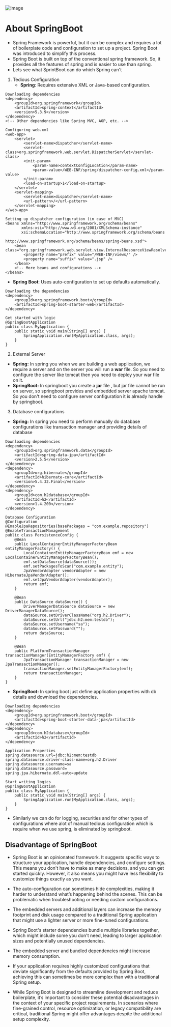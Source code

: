   <img align="center" alt="image"  src="https://github.com/user-attachments/assets/7ee7156e-8164-4fcd-a35b-4b4674efb43d"/>


# About SpringBoot
- Spring Framework is powerful, but it can be complex and requires a lot of boilerplate code and configuration to set up a project. Spring Boot was introduced to simplify this process.
- Spring Boot is built on top of the conventional spring framework. So, it provides all the features of spring and is easier to use than spring.
- Lets see what SprintBoot can do which Spring can't

1. Tedious Configuration
   - **Spring**: Requires extensive XML or Java-based configuration.

```
Downloading dependencies
<dependency>
    <groupId>org.springframework</groupId>
    <artifactId>spring-context</artifactId>
    <version>5.3.9</version>
</dependency>
<!-- Other dependencies like Spring MVC, AOP, etc. -->

Configuring web.xml
<web-app>
    <servlet>
        <servlet-name>dispatcher</servlet-name>
        <servlet-class>org.springframework.web.servlet.DispatcherServlet</servlet-class>
        <init-param>
            <param-name>contextConfigLocation</param-name>
            <param-value>/WEB-INF/spring/dispatcher-config.xml</param-value>
        </init-param>
        <load-on-startup>1</load-on-startup>
    </servlet>
    <servlet-mapping>
        <servlet-name>dispatcher</servlet-name>
        <url-pattern>/</url-pattern>
    </servlet-mapping>
</web-app>

Setting up dispatcher configuration (in case of MVC)
<beans xmlns="http://www.springframework.org/schema/beans"
       xmlns:xsi="http://www.w3.org/2001/XMLSchema-instance"
       xsi:schemaLocation="http://www.springframework.org/schema/beans
                           http://www.springframework.org/schema/beans/spring-beans.xsd">
    <bean class="org.springframework.web.servlet.view.InternalResourceViewResolver">
        <property name="prefix" value="/WEB-INF/views/" />
        <property name="suffix" value=".jsp" />
    </bean>
    <!-- More beans and configurations -->
</beans>
```

   - **Spring Boot**: Uses auto-configuration to set up defaults automatically.

```
Downloading the dependencies
<dependency>
    <groupId>org.springframework.boot</groupId>
    <artifactId>spring-boot-starter-web</artifactId>
</dependency>

Get started with logic
@SpringBootApplication
public class MyApplication {
    public static void main(String[] args) {
        SpringApplication.run(MyApplication.class, args);
    }
}
```


2. External Server
  - **Spring:** In spring you when we are building a web application, we require a server and on the server you will run a **war** file. So you need to configure the server like tomcat then you need to deploy your war file on it.
  - **SpringBoot:** In springboot you create a **jar** file , but jar file cannot be run on server, so springboot provides and embedded server apache tomcat. So you don't need to configure server configuration it is already handle by springboot.

3. Database configurations
  - **Spring:** In spring you need to perform manually do database configurations like transaction manager and providing details of database

```
Downloading dependencies
<dependency>
    <groupId>org.springframework.data</groupId>
    <artifactId>spring-data-jpa</artifactId>
    <version>2.5.5</version>
</dependency>
<dependency>
    <groupId>org.hibernate</groupId>
    <artifactId>hibernate-core</artifactId>
    <version>5.4.32.Final</version>
</dependency>
<dependency>
    <groupId>com.h2database</groupId>
    <artifactId>h2</artifactId>
    <version>1.4.200</version>
</dependency>

Database Configuration
@Configuration
@EnableJpaRepositories(basePackages = "com.example.repository")
@EnableTransactionManagement
public class PersistenceConfig {
    @Bean
    public LocalContainerEntityManagerFactoryBean entityManagerFactory() {
        LocalContainerEntityManagerFactoryBean emf = new LocalContainerEntityManagerFactoryBean();
        emf.setDataSource(dataSource());
        emf.setPackagesToScan("com.example.entity");
        JpaVendorAdapter vendorAdapter = new HibernateJpaVendorAdapter();
        emf.setJpaVendorAdapter(vendorAdapter);
        return emf;
    }

    @Bean
    public DataSource dataSource() {
        DriverManagerDataSource dataSource = new DriverManagerDataSource();
        dataSource.setDriverClassName("org.h2.Driver");
        dataSource.setUrl("jdbc:h2:mem:testdb");
        dataSource.setUsername("sa");
        dataSource.setPassword("");
        return dataSource;
    }

    @Bean
    public PlatformTransactionManager transactionManager(EntityManagerFactory emf) {
        JpaTransactionManager transactionManager = new JpaTransactionManager();
        transactionManager.setEntityManagerFactory(emf);
        return transactionManager;
    }
}
```

  - **SpringBoot:** In spring boot just define application properties with db details and download the dependencies.

```
Downloading dependencies
<dependency>
    <groupId>org.springframework.boot</groupId>
    <artifactId>spring-boot-starter-data-jpa</artifactId>
</dependency>
<dependency>
    <groupId>com.h2database</groupId>
    <artifactId>h2</artifactId>
</dependency>

Application Properties
spring.datasource.url=jdbc:h2:mem:testdb
spring.datasource.driver-class-name=org.h2.Driver
spring.datasource.username=sa
spring.datasource.password=
spring.jpa.hibernate.ddl-auto=update

Start writing logics
@SpringBootApplication
public class MyApplication {
    public static void main(String[] args) {
        SpringApplication.run(MyApplication.class, args);
    }
}
```

- Similarly we can do for logging, securities and for other types of configurations where alot of manual tedious configuration which is require when we use spring, is eliminated by springboot. 

## Disadvantage of SpringBoot
- Spring Boot is an opinionated framework. It suggests specific ways to structure your application, handle dependencies, and configure settings. This means you don't have to make as many decisions, and you can get started quickly. However, it also means you might have less flexibility to customize things exactly as you want.
- The auto-configuration can sometimes hide complexities, making it harder to understand what’s happening behind the scenes. This can be problematic when troubleshooting or needing custom configurations.
- The embedded servers and additional layers can increase the memory footprint and disk usage compared to a traditional Spring application that might use a lighter server or more fine-tuned configurations.
- Spring Boot's starter dependencies bundle multiple libraries together, which might include some you don't need, leading to larger application sizes and potentially unused dependencies.
- The embedded server and bundled dependencies might increase memory consumption.
- If your application requires highly customized configurations that deviate significantly from the defaults provided by Spring Boot, achieving this can sometimes be more complex than with a traditional Spring setup.

- While Spring Boot is designed to streamline development and reduce boilerplate, it’s important to consider these potential disadvantages in the context of your specific project requirements. In scenarios where fine-grained control, resource optimization, or legacy compatibility are critical, traditional Spring might offer advantages despite the additional setup complexity.


















































